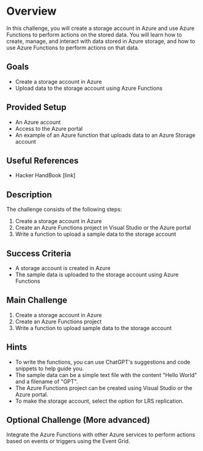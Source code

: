 # Overview
In this challenge, you will create a storage account in Azure and use Azure Functions to perform actions on the stored data. You will learn how to create, manage, and interact with data stored in Azure storage, and how to use Azure Functions to perform actions on that data.

## Goals
- Create a storage account in Azure
- Upload data to the storage account using Azure Functions

## Provided Setup
- An Azure account
- Access to the Azure portal
- An example of an Azure function that uploads data to an Azure Storage account

## Useful References
- Hacker HandBook [link]

## Description
The challenge consists of the following steps:

1. Create a storage account in Azure
2. Create an Azure Functions project in Visual Studio or the Azure portal
3. Write a function to upload a sample data to the storage account

## Success Criteria
- A storage account is created in Azure
- The sample data is uploaded to the storage account using Azure Functions

## Main Challenge
1. Create a storage account in Azure
2. Create an Azure Functions project
3. Write a function to upload sample data to the storage account

## Hints
- To write the functions, you can use ChatGPT's suggestions and code snippets to help guide you.
- The sample data can be a simple text file with the content "Hello World" and a filename of "GPT".
- The Azure Functions project can be created using Visual Studio or the Azure portal.
- To make the storage account, select the option for LRS replication.

## Optional Challenge (More advanced)
Integrate the Azure Functions with other Azure services to perform actions based on events or triggers using the Event Grid.
